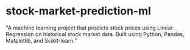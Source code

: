 # stock-market-prediction-ml
"A machine learning project that predicts stock prices using Linear Regression on historical stock market data. Built using Python, Pandas, Matplotlib, and Scikit-learn."
